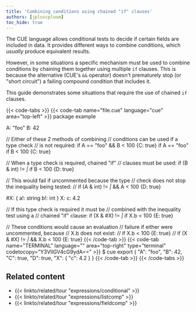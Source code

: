 ```yaml
---
title: 'Combining conditions using chained "if" clauses'
authors: [jpluscplusm]
toc_hide: true
---
```


The CUE language allows conditional tests to decide if certain fields are
included in data. It provides different ways to combine conditions, which
*usually* produce equivalent results.

However, in some situations a specific mechanism must be used to combine
conditions by chaining them together using multiple `if` clauses. This is
because the alternative (CUE's `&&` operator) doesn't prematurely stop (or
"short circuit") a failing compound condition that includes it.

This guide demonstrates some situations that require the use of chained `if`
clauses.

{{< code-tabs >}}
{{< code-tab name="file.cue" language="cue" area="top-left" >}}
package example

A: "foo"
B: 42

// Either of these 2 methods of combining
// conditions can be used if a type check
// is not required:
if A == "foo" && B < 100 {C: true}
if A == "foo" if B < 100 {C: true}

// When a type check is required, chained "if"
// clauses must be used:
if (B & int) != _|_ if B < 100 {D: true}

// This would fail if uncommented because the type
// check does not stop the inequality being tested:
// if (A & int) != _|_ && A < 100 {D: true}

#X: {
	a!: string
	b!: int
}
X: c: 4.2

// If this type check is required it must be
// combined with the inequality test using a
// chained "if" clause:
if (X & #X) != _|_ if X.b < 100 {E: true}

// These conditions would cause an evaluation
// failure if either were uncommented, because
// X.b does not exist:
// if X.b < 100 {E: true}
// if (X & #X) != _|_ && X.b < 100 {E: true}
{{< /code-tab >}}
{{< code-tab name="TERMINAL" language="" area="top-right" type="terminal" codetocopy="Y3VlIGV4cG9ydA==" >}}
$ cue export
{
    "A": "foo",
    "B": 42,
    "C": true,
    "D": true,
    "X": {
        "c": 4.2
    }
}
{{< /code-tab >}}
{{< /code-tabs >}}

## Related content

- {{< linkto/related/tour "expressions/conditional" >}}
- {{< linkto/related/tour "expressions/listcomp" >}}
- {{< linkto/related/tour "expressions/fieldcomp" >}}

